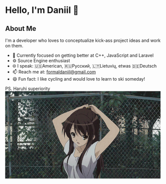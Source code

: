 # Hello, I'm Daniil 👋

## About Me
I'm a developer who loves to conceptualize kick-ass project ideas and work on them.

- 🗻 Currently focused on getting better at C++, JavaScript and Laravel
- ⚙️ Source Engine enthusiast
- 🌐 I speak: 🇺🇸American, 🇷🇺Русский, 🇱🇹Lietuvių, etwas 🇩🇪Deutsch
- 📫 Reach me at: [formaldaniil@gmail.com](mailto:formaldaniil@gmail.com)
- 😄 Fun fact: I like cycling and would love to learn to ski someday!

PS. Haruhi superiority
![Suzumiya Haruhi](https://github.com/UvvUmi/UvvUmi/blob/main/Media/Haruhi.gif)
